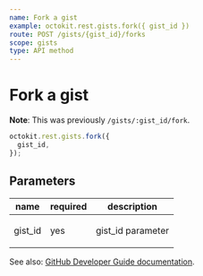 ```yaml
---
name: Fork a gist
example: octokit.rest.gists.fork({ gist_id })
route: POST /gists/{gist_id}/forks
scope: gists
type: API method
---
```


# Fork a gist

**Note**: This was previously `/gists/:gist_id/fork`.

```js
octokit.rest.gists.fork({
  gist_id,
});
```

## Parameters

<table>
  <thead>
    <tr>
      <th>name</th>
      <th>required</th>
      <th>description</th>
    </tr>
  </thead>
  <tbody>
    <tr><td>gist_id</td><td>yes</td><td>

gist_id parameter

</td></tr>
  </tbody>
</table>

See also: [GitHub Developer Guide documentation](https://docs.github.com/rest/reference/gists/#fork-a-gist).
